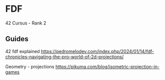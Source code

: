 # FDF
42 Cursus - Rank 2


## Guides

42 fdf explained
  https://pedromelodev.com/index.php/2024/01/14/fdf-chronicles-navigating-the-pro-world-of-2d-projections/
  
Geometry - projections
  https://pikuma.com/blog/isometric-projection-in-games
